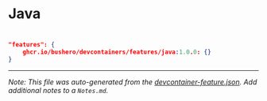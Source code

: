 # Java

# 

```json
"features": {
    ghcr.io/bushero/devcontainers/features/java:1.0.0: {}
}
```

---

_Note: This file was auto-generated from the [devcontainer-feature.json](/features/src/java/devcontainer-feature.json). Add additional notes to a `Notes.md`._

